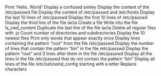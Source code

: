 Print 'Hello, World'
Display a confused smiley
Display the content of the /etc/passwd file
Display the content of /etc/passwd and /etc/hosts
Display the last 10 lines of /etc/passwd
Display the first 10 lines of /etc/passwd
Display the third line of the file iacta
Create a file
Write into the file ls_cwd_content
Duplicate the last line of the file iacta
Delete all regular files with .js
Count number of directories and subdirectories
Display the 10 newest files
Print only words that appear exactly once
Display lines containing the pattern “root” from the file /etc/passwd
Display the number of lines that contain the pattern “bin” in the file /etc/passwd
Display the pattern “root” and 3 lines after them in the file /etc/passwd
Display all the lines in the file /etc/passwd that do not contain the pattern “bin”
Display all lines of the file /etc/ssh/sshd_config starting with a letter
Replace characters
